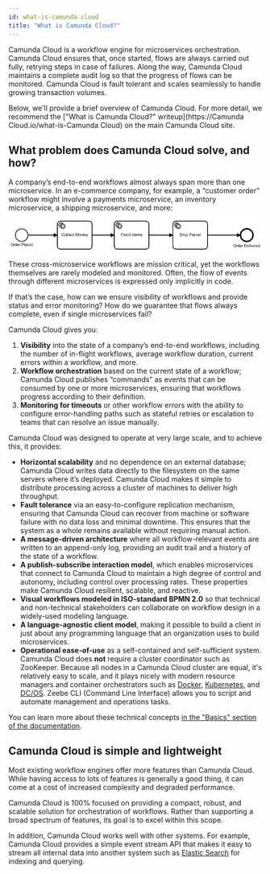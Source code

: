 ```yaml
---
id: what-is-camunda-cloud
title: "What is Camunda Cloud?"
---
```


Camunda Cloud is a workflow engine for microservices orchestration. Camunda Cloud ensures that, once started, flows are always carried out fully, retrying steps in case of failures. Along the way, Camunda Cloud maintains a complete audit log so that the progress of flows can be monitored. Camunda Cloud is fault tolerant and scales seamlessly to handle growing transaction volumes.

Below, we'll provide a brief overview of Camunda Cloud. For more detail, we recommend the ["What is Camunda Cloud?" writeup](https://Camunda Cloud.io/what-is-Camunda Cloud) on the main Camunda Cloud site.

## What problem does Camunda Cloud solve, and how?

A company’s end-to-end workflows almost always span more than one microservice. In an e-commerce company, for example, a “customer order” workflow might involve a payments microservice, an inventory microservice, a shipping microservice, and more:

![order-process](assets/order-process.png)

These cross-microservice workflows are mission critical, yet the workflows themselves are rarely modeled and monitored. Often, the flow of events through different microservices is expressed only implicitly in code.

If that’s the case, how can we ensure visibility of workflows and provide status and error monitoring? How do we guarantee that flows always complete, even if single microservices fail?

Camunda Cloud gives you:

1. **Visibility** into the state of a company’s end-to-end workflows, including the number of in-flight workflows, average workflow duration, current errors within a workflow, and more.
2. **Workflow orchestration** based on the current state of a workflow; Camunda Cloud publishes “commands” as events that can be consumed by one or more microservices, ensuring that workflows progress according to their definition.
3. **Monitoring for timeouts** or other workflow errors with the ability to configure error-handling paths such as stateful retries or escalation to teams that can resolve an issue manually.

Camunda Cloud was designed to operate at very large scale, and to achieve this, it provides:

- **Horizontal scalability** and no dependence on an external database; Camunda Cloud writes data directly to the filesystem on the same servers where it’s deployed. Camunda Cloud makes it simple to distribute processing across a cluster of machines to deliver high throughput.
- **Fault tolerance** via an easy-to-configure replication mechanism, ensuring that Camunda Cloud can recover from machine or software failure with no data loss and minimal downtime. This ensures that the system as a whole remains available without requiring manual action.
- **A message-driven architecture** where all workflow-relevant events are written to an append-only log, providing an audit trail and a history of the state of a workflow.
- **A publish-subscribe interaction model**, which enables microservices that connect to Camunda Cloud to maintain a high degree of control and autonomy, including control over processing rates. These properties make Camunda Cloud resilient, scalable, and reactive.
- **Visual workflows modeled in ISO-standard BPMN 2.0** so that technical and non-technical stakeholders can collaborate on workflow design in a widely-used modeling language.
- **A language-agnostic client model**, making it possible to build a client in just about any programming language that an organization uses to build microservices.
- **Operational ease-of-use** as a self-contained and self-sufficient system. Camunda Cloud does **not** require a cluster coordinator such as ZooKeeper. Because all nodes in a Camunda Cloud cluster are equal, it's relatively easy to scale, and it plays nicely with modern resource managers and container orchestrators such as [Docker](https://www.docker.com/), [Kubernetes](https://kubernetes.io/), and [DC/OS](https://dcos.io/). Zeebe CLI (Command Line Interface) allows you to script and automate management and operations tasks.

You can learn more about these technical concepts [in the "Basics" section of the documentation](../zeebe/basics/index.md).

## Camunda Cloud is simple and lightweight

Most existing workflow engines offer more features than Camunda Cloud. While having access to lots of features is generally a good thing, it can come at a cost of increased complexity and degraded performance.

Camunda Cloud is 100% focused on providing a compact, robust, and scalable solution for orchestration of workflows. Rather than supporting a broad spectrum of features, its goal is to excel within this scope.

In addition, Camunda Cloud works well with other systems. For example, Camunda Cloud provides a simple event stream API that makes it easy to stream all internal data into another system such as [Elastic Search](https://www.elastic.co/) for indexing and querying.
